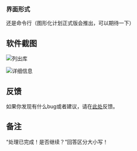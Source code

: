 ### 界面形式
还是命令行（图形化计划正式版会推出，可以期待一下）
## 软件截图
![列出库](https://img-blog.csdnimg.cn/698e80a52c634cec869aa9aa652742d1.png?x-oss-process=image/watermark,type_ZHJvaWRzYW5zZmFsbGJhY2s,shadow_50,text_Q1NETiBAbGR4MTk4NTQwOTcxMQ==,size_20,color_FFFFFF,t_70,g_se,x_16#pic_center)


![详细信息](https://img-blog.csdnimg.cn/f3d3165ba0a842aa8afcbb8dcfcc6fca.png?x-oss-process=image/watermark,type_ZHJvaWRzYW5zZmFsbGJhY2s,shadow_50,text_Q1NETiBAbGR4MTk4NTQwOTcxMQ==,size_20,color_FFFFFF,t_70,g_se,x_16#pic_center)
## 反馈
如果你发现有什么bug或者建议，请在[此处](http://mail.qq.com/cgi-bin/qm_share?t=qm_mailme&email=8p6WisPLysfGwsvFw8Oyg4PckZ2f)反馈。
## 备注
“处理已完成！是否继续？”回答区分大小写！
